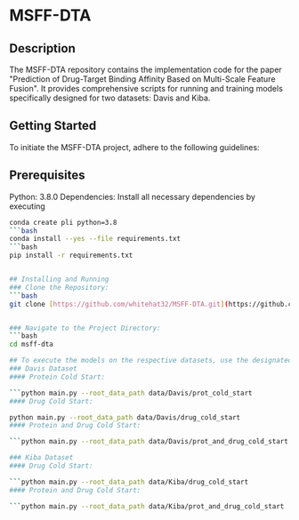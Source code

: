 # MSFF-DTA

## Description
The MSFF-DTA repository contains the implementation code for the paper "Prediction of Drug-Target Binding Affinity Based on Multi-Scale Feature Fusion". It provides comprehensive scripts for running and training models specifically designed for two datasets: Davis and Kiba.

## Getting Started
To initiate the MSFF-DTA project, adhere to the following guidelines:

## Prerequisites
Python: 3.8.0
Dependencies: Install all necessary dependencies by executing 
```bash  
conda create pli python=3.8
```bash  
conda install --yes --file requirements.txt
```bash  
pip install -r requirements.txt 


## Installing and Running
### Clone the Repository:
```bash
git clone [https://github.com/whitehat32/MSFF-DTA.git](https://github.com/whitehat32/MSFF-DTA.git)


### Navigate to the Project Directory:
```bash
cd msff-dta

## To execute the models on the respective datasets, use the designated commands:
### Davis Dataset
#### Protein Cold Start:

```python main.py --root_data_path data/Davis/prot_cold_start
#### Drug Cold Start:

python main.py --root_data_path data/Davis/drug_cold_start
#### Protein and Drug Cold Start:

```python main.py --root_data_path data/Davis/prot_and_drug_cold_start

### Kiba Dataset
#### Drug Cold Start:

```python main.py --root_data_path data/Kiba/drug_cold_start
#### Protein and Drug Cold Start:

```python main.py --root_data_path data/Kiba/prot_and_drug_cold_start


